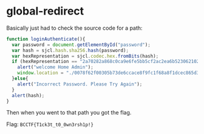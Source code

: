 # global-redirect

Basically just had to check the source code for a path:
```js
function loginAuthenticate(){
  var password = document.getElementById("password");
  var hash = sjcl.hash.sha256.hash(password);
  var hexRepresentation = sjcl.codec.hex.fromBits(hash);
  if (hexRepresentation == "2a70282a868c0ca9e6fe5bb5cf2ac2ea6b523062102bada26fb87091d511e3f1"){
    alert("welcome Home Admin");
    window.location = "./0078f62f00305b73de6ccace8f9fc1f68a8f1dcec865d33fcacbaf255ddefaa7";
  }else{
    alert("Incorrect Password. Please Try Again");
  }
  alert(hash);
} 
```

Then when you went to that path you got the flag.

Flag: `BCCTF{T1ck3t_t0_0wn3rsh1p!}`